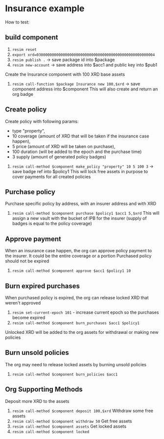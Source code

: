 # Insurance example

How to test:

## build component
1. `resim reset`
1. `export xrd=030000000000000000000000000000000000000000000000000004`
1. `resim publish .` -> save package id into $package
1. `resim new-account` -> save address into $acc1 and public key into $pub1

Create the Insurance component with 100 XRD base assets
1. `resim call-function $package Insurance new 100,$xrd` -> save component address into $component
This will also create and return an org badge

## Create policy
Create policy with following params:
- type "property", 
- 10 coverage (amount of XRD that will be taken if the insurance case happen), 
- 5 price (amount of XRD will be taken on purchase), 
- 100 duration (will be added to the epoch and the purchase time)
- 3 supply (amount of generated policy badges)
1. `resim call-method $component make_policy "property" 10 5 100 3` -> save badge ref into $policy1
This will lock free assets in purpose to cover payments for all created policies 

## Purchase policy
Purchase specific policy by address, with an insurer address and with XRD
1. `resim call-method $component purchase $policy1 $acc1 5,$xrd`
This will assign a new vault with the bucket of IPB for the insurer (supply of badges is equal to the policy coverage) 

## Approve payment 
When an insurance case happen, the org can approve policy payment to the insurer.
It could be the entire coverage or a portion
Purchased policy should not be expired
1. `resim call-method $component approve $acc1 $policy1 10`

## Burn expired purchases
When purchased policy is expired, the org can release locked XRD that weren't approved
1. `resim set-current-epoch 101` - increase current epoch so the purchases become expired
1. `resim call-method $component burn_purchases $acc1 $policy1`

Unlocked XRD will be added to the org assets for withdrawal or making new policies 

## Burn unsold policies
The org may need to release locked assets by burning unsold policies
1. `resim call-method $component burn_policies $acc1`

## Org Supporting Methods
Deposit more XRD to the assets
1. `resim call-method $component deposit 100,$xrd`
Withdraw some free assets 
1. `resim call-method $component withdraw 50`
Get free assets
1. `resim call-method $component assets`
Get locked assets
1. `resim call-method $component locked`

